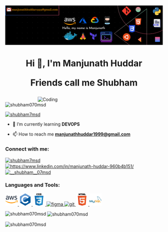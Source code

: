 ![logo](https://github.com/Shubham070msd/Shubham070msd/blob/main/Banner.png?raw=true)
<h1 align="center">Hi 👋, I'm Manjunath Huddar <p> Friends call me Shubham</h1>
<img align="right" alt="Coding" width="400" src="https://camo.githubusercontent.com/cae12fddd9d6982901d82580bdf321d81fb299141098ca1c2d4891870827bf17/68747470733a2f2f6d69726f2e6d656469756d2e636f6d2f6d61782f313336302f302a37513379765349765f7430696f4a2d5a2e676966">
<p align="left"> <img src="https://komarev.com/ghpvc/?username=shubham070msd&label=Profile%20views&color=0e75b6&style=flat" alt="shubham070msd" /> </p>

<p align="left"> <a href="https://twitter.com/shubham7msd" target="blank"><img src="https://img.shields.io/twitter/follow/shubham7msd?logo=twitter&style=for-the-badge" alt="shubham7msd" /></a> </p>

- 🌱 I’m currently learning **DEVOPS**

- 📫 How to reach me **manjunathhuddar1999@gmail.com**

<h3 align="left">Connect with me:</h3>
<p align="left">
<a href="https://twitter.com/shubham7msd" target="blank"><img align="center" src="https://raw.githubusercontent.com/rahuldkjain/github-profile-readme-generator/master/src/images/icons/Social/twitter.svg" alt="shubham7msd" height="30" width="40" /></a>
<a href="https://www.linkedin.com/in/manjunath-huddar-960b4b151" target="blank"><img align="center" src="https://raw.githubusercontent.com/rahuldkjain/github-profile-readme-generator/master/src/images/icons/Social/linked-in-alt.svg" alt="https://www.linkedin.com/in/manjunath-huddar-960b4b151/" height="30" width="40" /></a>
<a href="https://instagram.com/__shubham__07msd" target="blank"><img align="center" src="https://raw.githubusercontent.com/rahuldkjain/github-profile-readme-generator/master/src/images/icons/Social/instagram.svg" alt="__shubham__07msd" height="30" width="40" /></a>
</p>

<h3 align="left">Languages and Tools:</h3>
<p align="left"> <a href="https://aws.amazon.com" target="_blank" rel="noreferrer"> <img src="https://raw.githubusercontent.com/devicons/devicon/master/icons/amazonwebservices/amazonwebservices-original-wordmark.svg" alt="aws" width="40" height="40"/> </a> <a href="https://www.cprogramming.com/" target="_blank" rel="noreferrer"> <img src="https://raw.githubusercontent.com/devicons/devicon/master/icons/c/c-original.svg" alt="c" width="40" height="40"/> </a> <a href="https://www.w3schools.com/css/" target="_blank" rel="noreferrer"> <img src="https://raw.githubusercontent.com/devicons/devicon/master/icons/css3/css3-original-wordmark.svg" alt="css3" width="40" height="40"/> </a> <a href="https://www.figma.com/" target="_blank" rel="noreferrer"> <img src="https://www.vectorlogo.zone/logos/figma/figma-icon.svg" alt="figma" width="40" height="40"/> </a> <a href="https://git-scm.com/" target="_blank" rel="noreferrer"> <img src="https://www.vectorlogo.zone/logos/git-scm/git-scm-icon.svg" alt="git" width="40" height="40"/> </a> <a href="https://www.w3.org/html/" target="_blank" rel="noreferrer"> <img src="https://raw.githubusercontent.com/devicons/devicon/master/icons/html5/html5-original-wordmark.svg" alt="html5" width="40" height="40"/> </a> <a href="https://www.mysql.com/" target="_blank" rel="noreferrer"> <img src="https://raw.githubusercontent.com/devicons/devicon/master/icons/mysql/mysql-original-wordmark.svg" alt="mysql" width="40" height="40"/> </a> </p>

<p><img align="left" src="https://github-readme-stats.vercel.app/api/top-langs?username=shubham070msd&show_icons=true&locale=en&layout=compact" alt="shubham070msd" /></p>

<p>&nbsp;<img align="center" src="https://github-readme-stats.vercel.app/api?username=shubham070msd&show_icons=true&locale=en" alt="shubham070msd" /></p>

<p><img align="center" src="https://github-readme-streak-stats.herokuapp.com/?user=shubham070msd&" alt="shubham070msd" /></p>
